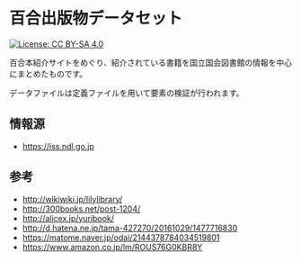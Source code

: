 # 百合出版物データセット

[![License: CC BY-SA 4.0](https://img.shields.io/badge/License-CC%20BY--SA%204.0-lightgrey.svg)](http://creativecommons.org/licenses/by-sa/4.0/)

百合本紹介サイトをめぐり、紹介されている書籍を国立国会図書館の情報を中心にまとめたものです。

データファイルは定義ファイルを用いて要素の検証が行われます。

## 情報源

+ https://iss.ndl.go.jp

## 参考

+ http://wikiwiki.jp/lilylibrary/
+ http://300books.net/post-1204/
+ http://alicex.jp/yuribook/
+ http://d.hatena.ne.jp/tama-427270/20161029/1477716830
+ https://matome.naver.jp/odai/2144378784034519801
+ https://www.amazon.co.jp/lm/ROUS76G0KBR8Y
